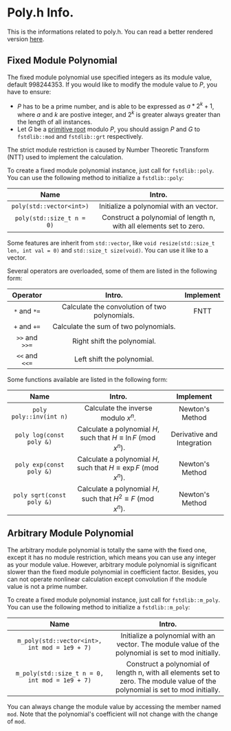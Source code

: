 # Poly.h Info.

This is the informations related to poly.h. You can read a better rendered version [here]().

## Fixed Module Polynomial

The fixed module polynomial use specified integers as its module value, default 998244353. If you would like to modify the module value to $P$, you have to ensure:
- $P$ has to be a prime number, and is able to be expressed as $a*2^k+1$, where $a$ and $k$ are postive integer, and $2^k$ is greater always greater than the length of all instances.
- Let $G$ be a [primitive root](https://en.wikipedia.org/wiki/Primitive_root_modulo_n) modulo $P$, you should assign $P$ and $G$ to `fstdlib::mod` and `fstdlib::grt` respectively.

The strict module restriction is caused by Number Theoretic Transform (NTT) used to implement the calculation.

To create a fixed module polynomial instance, just call for `fstdlib::poly`. You can use the following method to initialize a `fstdlib::poly`:

|Name|Intro.|
|:-:|:-:|
|`poly(std::vector<int>)`|Initialize a polynomial with an vector.|
|`poly(std::size_t n = 0)`|Construct a polynomial of length n, with all elements set to zero.|

Some features are inherit from `std::vector`, like `void resize(std::size_t len, int val = 0)` and `std::size_t size(void)`. You can use it like to a vector.

Several operators are overloaded, some of them are listed in the following form:

|Operator|Intro.|Implement|
|:-:|:-:|:-:|
|`*` and `*=`|Calculate the convolution of two polynomials.|FNTT|
|`+` and `+=`|Calculate the sum of two polynomials.||
|`>>` and `>>=`|Right shift the polynomial.||
|`<<` and `<<=`|Left shift the polynomial.||

Some functions available are listed in the following form:

|Name|Intro.|Implement|
|:-:|:-:|:-:|
|`poly poly::inv(int n)`|Calculate the inverse modulo $x^n$.|Newton's Method|
|`poly log(const poly &)`|Calculate a polynomial $H$, such that $H \equiv \ln F \pmod{x^n}$.|Derivative and Integration|
|`poly exp(const poly &)`|Calculate a polynomial $H$, such that $H \equiv \exp F \pmod{x^n}$.|Newton's Method|
|`poly sqrt(const poly &)`|Calculate a polynomial $H$, such that $H^2 \equiv F \pmod{x^n}$.|Newton's Method|

## Arbitrary Module Polynomial

The arbitrary module polynomial is totally the same with the fixed one, except it has no module restriction, which means you can use any integer as your module value. However, arbitrary module polynomial is significant slower than the fixed module polynomial in coefficient factor. Besides, you can not operate nonlinear calculation except convolution if the module value is not a prime number.

To create a fixed module polynomial instance, just call for `fstdlib::m_poly`. You can use the following method to initialize a `fstdlib::m_poly`:

|Name|Intro.|
|:-:|:-:|
|`m_poly(std::vector<int>, int mod = 1e9 + 7)`|Initialize a polynomial with an vector. The module value of the polynomial is set to mod initially.|
|`m_poly(std::size_t n = 0, int mod = 1e9 + 7)`|Construct a polynomial of length n, with all elements set to zero. The module value of the polynomial is set to mod initially.|

You can always change the module value by accessing the member named `mod`. Note that the polynomial's coefficient will not change with the change of `mod`.
